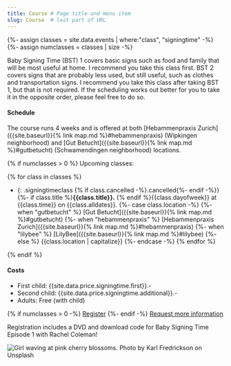 ```yaml
---
title: Course # Page title and menu item
slug: Course  # last part of URL
---
```

{%- assign classes = site.data.events | where:"class", "signingtime" -%}
{%- assign numclasses = classes | size -%}
<div class="row">
    <div class="col-lg-8 col-md-6" markdown="1">
Baby Signing Time (BST) 1 covers basic signs such as food and family that will be most useful at
home. I recommend you take this class first. BST
2 covers signs that are probably less used, but still useful, such as clothes
and transportation signs. I recommend you take this class after taking BST 1,
but that is not required. If the scheduling works out better for you to take it
in the opposite order, please feel free to do so.

#### Schedule
The course runs 4 weeks and is offered at both [Hebammenpraxis Zurich]({{site.baseurl}}{% link map.md %}#hebammenpraxis) (Wipkingen neighborhood) and [Gut Betucht]({{site.baseurl}}{% link map.md %}#gutbetucht) (Schwamendingen neighborhood) locations.

{% if numclasses > 0 %}
Upcoming classes:

{% for class in classes %}
- {: .signingtimeclass {% if class.cancelled -%}.cancelled{%- endif -%}}
  {%- if class.title %}**{{class.title}}.** {% endif %}{{class.dayofweek}} at {{class.time}} on {{class.alldates}}.
{%- case class.location -%}
    {%- when "gutbetucht" %} [Gut Betucht]({{site.baseurl}}{% link map.md %}#gutbetucht)
    {%- when "hebammenpraxis" %} [Hebammenpraxis Zurich]({{site.baseurl}}{% link map.md %}#hebammenpraxis)
    {%- when "lilybee" %} [LilyBee]({{site.baseurl}}{% link map.md %}#lilybee)
    {%- else %} {{class.location | capitalize}}
{%- endcase -%}
{% endfor %}

{% endif %}
#### Costs
- First child: {{site.data.price.signingtime.first}}.-
- Second child: {{site.data.price.signingtime.additional}}.-
- Adults: Free (with child)

{% if numclasses > 0 -%}
<a href="{{site.baseurl}}{% link signingtime/register.html %}" class="btn btn-primary mr-2" role="button">Register</a>
{%- endif -%}
<a href="{{site.baseurl}}{% link contact.html %}" role="button" class="btn btn-primary">Request more information</a>

Registration includes a DVD and download code for Baby Signing Time Episode 1 with Rachel Coleman!

</div>
<div class="col-lg-4 col-md-6">
    <!--
    Karl Fredrickson (https://unsplash.com/photos/GEJxI_QRPwM?utm_source=unsplash&utm_medium=referral&utm_content=creditCopyText)
    Unsplash (https://unsplash.com/collections/204878/hannahrayna-agaist-the-world?utm_source=unsplash&utm_medium=referral&utm_content=creditCopyText)
    -->
    <img alt="Girl waving at pink cherry blossoms. Photo by Karl Fredrickson on Unsplash" src="{{site.baseurl}}{% link images/karl-fredrickson-74973-unsplash_600x900.jpg %}" class="img-fluid" />
</div>
</div>
